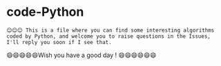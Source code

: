 # code-Python

    😊😊😊 This is a file where you can find some interesting algorithms coded by Python, and welcome you to raise questions in the Issues, I'll reply you soon if I see that.
    
😄😄😄😄😄Wish you have a good day ! 😄😄😄😄😄😄
